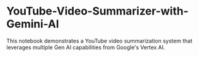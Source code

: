 # YouTube-Video-Summarizer-with-Gemini-AI
This notebook demonstrates a YouTube video summarization system that leverages multiple Gen AI capabilities from Google's Vertex AI.
